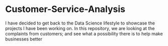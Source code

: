 # Customer-Service-Analysis
I have decided to get back to the Data Science lifestyle to showcase the projects I have been working on. In this repository, we are looking at the complaints from customers; and see what a possibility there is to help make businesses better
